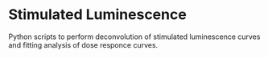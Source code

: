 # Stimulated Luminescence
Python scripts to perform deconvolution of stimulated luminescence curves and fitting analysis of dose responce curves.
